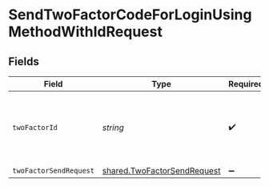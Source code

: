 # SendTwoFactorCodeForLoginUsingMethodWithIdRequest


## Fields

| Field                                                                             | Type                                                                              | Required                                                                          | Description                                                                       |
| --------------------------------------------------------------------------------- | --------------------------------------------------------------------------------- | --------------------------------------------------------------------------------- | --------------------------------------------------------------------------------- |
| `twoFactorId`                                                                     | *string*                                                                          | :heavy_check_mark:                                                                | The Id returned by the Login API necessary to complete Two Factor authentication. |
| `twoFactorSendRequest`                                                            | [shared.TwoFactorSendRequest](../../models/shared/twofactorsendrequest.md)        | :heavy_minus_sign:                                                                | N/A                                                                               |